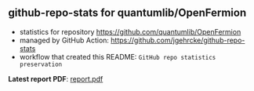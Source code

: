 ## github-repo-stats for quantumlib/OpenFermion

- statistics for repository https://github.com/quantumlib/OpenFermion
- managed by GitHub Action: https://github.com/jgehrcke/github-repo-stats
- workflow that created this README: `GitHub repo statistics preservation`

**Latest report PDF**: [report.pdf](https://github.com/quantumlib/OpenFermion/raw/github-repo-stats/quantumlib/OpenFermion/latest-report/report.pdf)

